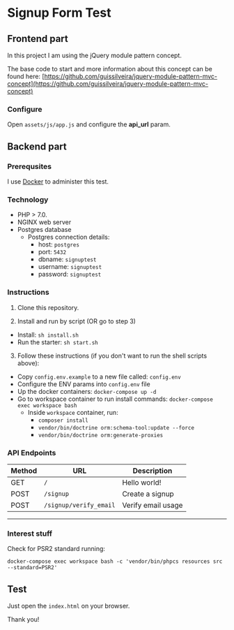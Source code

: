 # Signup Form Test

## Frontend part

In this project I am using the jQuery module pattern concept. 

The base code to start and more information about this concept can be found here: [https://github.com/guissilveira/jquery-module-pattern-mvc-concept](https://github.com/guissilveira/jquery-module-pattern-mvc-concept)

### Configure

Open ```assets/js/app.js``` and configure the **api_url** param.

## Backend part

### Prerequsites

I use [Docker](https://www.docker.com) to administer this test.

### Technology

- PHP > 7.0.
- NGINX web server
- Postgres database
    - Postgres connection details:
        - host: `postgres`
        - port: `5432`
        - dbname: `signuptest`
        - username: `signuptest`
        - password: `signuptest`

### Instructions

1) Clone this repository.

2) Install and run by script (OR go to step 3)

- Install: `sh install.sh`
- Run the starter: `sh start.sh`

3) Follow these instructions (if you don't want to run the shell scripts above):

- Copy `config.env.example` to a new file called: `config.env`
- Configure the ENV params into `config.env` file
- Up the docker containers: `docker-compose up -d`
- Go to workspace container to run install commands: `docker-compose exec workspace bash`
    - Inside `workspace` container, run:
        - `composer install`
        - `vendor/bin/doctrine orm:schema-tool:update --force`
        - `vendor/bin/doctrine orm:generate-proxies`

### API Endpoints

| Method      | URL                     | Description            |
| ---         | ---                     | ---                    |
| GET         | `/`                     | Hello world!           |
| POST        | `/signup`               | Create a signup        |
| POST        | `/signup/verify_email`  | Verify email usage     |

---

### Interest stuff

Check for PSR2 standard running:

```
docker-compose exec workspace bash -c 'vendor/bin/phpcs resources src --standard=PSR2'
```

## Test

Just open the ```index.html``` on your browser.

Thank you!